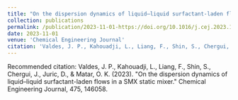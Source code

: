 ```yaml
---
title: "On the dispersion dynamics of liquid–liquid surfactant-laden flows in a SMX static mixer"
collection: publications
permalink: /publication/2023-11-01-https://doi.org/10.1016/j.cej.2023.146058
date: 2023-11-01
venue: 'Chemical Engineering Journal'
citation: 'Valdes, J. P., Kahouadji, L., Liang, F., Shin, S., Chergui, J., Juric, D., &amp; Matar, O. K. (2023). &quot;On the dispersion dynamics of liquid–liquid surfactant-laden flows in a SMX static mixer.&quot; Chemical Engineering Journal, 475, 146058.'
---
```

Recommended citation: Valdes, J. P., Kahouadji, L., Liang, F., Shin, S., Chergui, J., Juric, D., & Matar, O. K. (2023). "On the dispersion dynamics of liquid–liquid surfactant-laden flows in a SMX static mixer." Chemical Engineering Journal, 475, 146058.